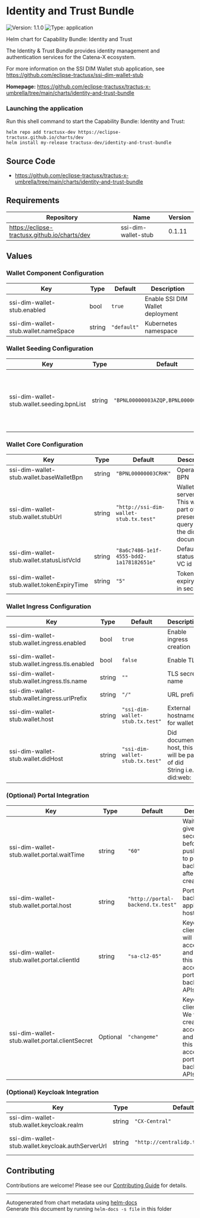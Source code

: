 # Identity and Trust Bundle

![Version: 1.1.0](https://img.shields.io/badge/Version-1.0.0-informational?style=flat-square) ![Type: application](https://img.shields.io/badge/Type-application-informational?style=flat-square) 

Helm chart for Capability Bundle: Identity and Trust

The Identity & Trust Bundle provides identity management and authentication services for the Catena-X ecosystem.

For more information on the SSI DIM Wallet stub application, see https://github.com/eclipse-tractusx/ssi-dim-wallet-stub


**Homepage:** <https://github.com/eclipse-tractusx/tractus-x-umbrella/tree/main/charts/identity-and-trust-bundle>

### Launching the application

Run this shell command to start the Capability Bundle: Identity and Trust:

```shell
helm repo add tractusx-dev https://eclipse-tractusx.github.io/charts/dev
helm install my-release tractusx-dev/identity-and-trust-bundle
```

## Source Code

* <https://github.com/eclipse-tractusx/tractus-x-umbrella/tree/main/charts/identity-and-trust-bundle>

## Requirements

| Repository | Name | Version |
|------------|------|---------|
| https://eclipse-tractusx.github.io/charts/dev | ssi-dim-wallet-stub | 0.1.11 |

## Values

### Wallet Component Configuration

| Key | Type | Default | Description |
|-----|------|---------|-------------|
| ssi-dim-wallet-stub.enabled | bool | `true` | Enable SSI DIM Wallet deployment |
| ssi-dim-wallet-stub.wallet.nameSpace | string | `"default"` | Kubernetes namespace |

### Wallet Seeding Configuration

| Key | Type | Default | Description |
|-----|------|---------|-------------|
| ssi-dim-wallet-stub.wallet.seeding.bpnList | string | `"BPNL00000003AZQP,BPNL00000003AYRE"` | List of BPNs for which wallets will be seeded on application startup |

### Wallet Core Configuration

| Key | Type | Default | Description |
|-----|------|---------|-------------|
| ssi-dim-wallet-stub.wallet.baseWalletBpn | string | `"BPNL00000003CRHK"` | Operator BPN |
| ssi-dim-wallet-stub.wallet.stubUrl | string | `"http://ssi-dim-wallet-stub.tx.test"` | Wallet stub server URL. This will pe part of the presentation query API in the did document |
| ssi-dim-wallet-stub.wallet.statusListVcId | string | `"8a6c7486-1e1f-4555-bdd2-1a178182651e"` | Default status list VC id |
| ssi-dim-wallet-stub.wallet.tokenExpiryTime | string | `"5"` | Token expiry time in seconds |

### Wallet Ingress Configuration

| Key | Type | Default | Description |
|-----|------|---------|-------------|
| ssi-dim-wallet-stub.wallet.ingress.enabled | bool | `true` | Enable ingress creation |
| ssi-dim-wallet-stub.wallet.ingress.tls.enabled | bool | `false` | Enable TLS |
| ssi-dim-wallet-stub.wallet.ingress.tls.name | string | `""` | TLS secret name |
| ssi-dim-wallet-stub.wallet.ingress.urlPrefix | string | `"/"` | URL prefix |
| ssi-dim-wallet-stub.wallet.host | string | `"ssi-dim-wallet-stub.tx.test"` | External hostname for wallet |
| ssi-dim-wallet-stub.wallet.didHost | string | `"ssi-dim-wallet-stub.tx.test"` | Did document host, this will be part of did String i.e., did:web:<didHost> |

### (Optional) Portal Integration

| Key | Type | Default | Description |
|-----|------|---------|-------------|
| ssi-dim-wallet-stub.wallet.portal.waitTime | string | `"60"` | Wait for given seconds before pushing data to portal backend after wallet creation |
| ssi-dim-wallet-stub.wallet.portal.host | string | `"http://portal-backend.tx.test"` | Portal backend application host |
| ssi-dim-wallet-stub.wallet.portal.clientId | string | `"sa-cl2-05"` | Keycloak client_id. We will create an access token and using this we access portal backend APIs |
| ssi-dim-wallet-stub.wallet.portal.clientSecret | Optional | `"changeme"` | Keycloak client_secret. We will create an access token and using this we access portal backend APIs |

### (Optional) Keycloak Integration

| Key | Type | Default | Description |
|-----|------|---------|-------------|
| ssi-dim-wallet-stub.wallet.keycloak.realm | string | `"CX-Central"` | Keycloak realm name |
| ssi-dim-wallet-stub.wallet.keycloak.authServerUrl | string | `"http://centralidp.tx.test/auth"` | Keycloak auth server URL |

## Contributing

Contributions are welcome! Please see our [Contributing Guide](/CONTRIBUTING.md) for details.

----------------------------------------------
Autogenerated from chart metadata using [helm-docs](https://github.com/norwoodj/helm-docs/)  
Generate this document by running `helm-docs -s file` in this folder
